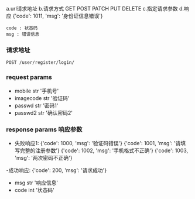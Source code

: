 
a.url请求地址
b.请求方式 GET POST PATCH PUT DELETE
c.指定请求参数
d.响应
	{'code': 1011, 'msg': '身份证信息错误'}

	code : 状态码
	msg : 错误信息

### 请求地址
    POST /user/register/login/

### request params
- mobile str '手机号'
- imagecode str '验证码'
- passwd str '密码1'
- passwd2 str '确认密码2'

### response params 响应参数

- 失败响应1:
    {'code': 1000, 'msg': '验证码错误'}
    {'code': 1001, 'msg': '请填写完整的注册参数'}
    {'code': 1002, 'msg': '手机格式不正确'}
    {'code': 1003, 'msg': '两次密码不正确'}

-成功响应:
    {'code': 200, 'msg': '请求成功'}

- msg str '响应信息'
- code int '状态码'
